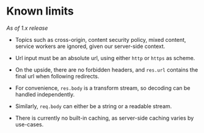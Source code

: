 
Known limits
============

*As of 1.x release*

- Topics such as cross-origin, content security policy, mixed content, service workers are ignored, given our server-side context.

- Url input must be an absolute url, using either `http` or `https` as scheme.

- On the upside, there are no forbidden headers, and `res.url` contains the final url when following redirects.

- For convenience, `res.body` is a transform stream, so decoding can be handled independently.

- Similarly, `req.body` can either be a string or a readable stream.

- There is currently no built-in caching, as server-side caching varies by use-cases.
